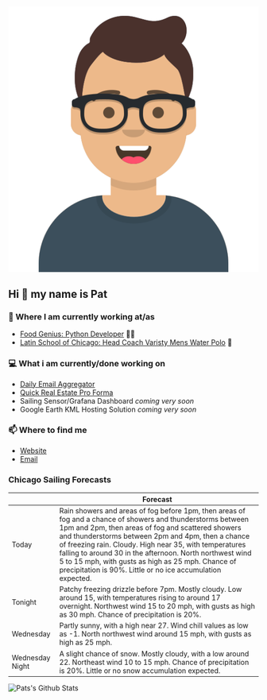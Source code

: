 [![Social banner for p-j-falconer](https://raw.githubusercontent.com/P-J-FALCONER/P-J-FALCONER/master/assets/avataaars.svg)](https://patfalconer.com/)
## Hi :wave: my name is Pat

### 💼 Where I am currently working at/as
- [Food Genius: Python Developer](https://getfoodgenius.com/) 🍔🐍
- [Latin School of Chicago: Head Coach Varisty Mens Water Polo](https://www.latinschool.org/) 🤽


### 💻 What i am currently/done working on
 - [Daily Email Aggregator](https://github.com/P-J-FALCONER/dott_daily_mail)
 - [Quick Real Estate Pro Forma](https://github.com/P-J-FALCONER/henry)
 - Sailing Sensor/Grafana Dashboard *coming very soon*
 - Google Earth KML Hosting Solution *coming very soon*

### 📫 Where to find me
 - [Website](https://patfalconer.com/)
 - [Email](mailto:patrick.j.falconer@gmail.com)


### Chicago Sailing Forecasts
|   | Forecast  |
|---|---|
| Today | Rain showers and areas of fog before 1pm, then areas of fog and a chance of showers and thunderstorms between 1pm and 2pm, then areas of fog and scattered showers and thunderstorms between 2pm and 4pm, then a chance of freezing rain. Cloudy. High near 35, with temperatures falling to around 30 in the afternoon. North northwest wind 5 to 15 mph, with gusts as high as 25 mph. Chance of precipitation is 90%. Little or no ice accumulation expected. |
| Tonight | Patchy freezing drizzle before 7pm. Mostly cloudy. Low around 15, with temperatures rising to around 17 overnight. Northwest wind 15 to 20 mph, with gusts as high as 30 mph. Chance of precipitation is 20%. |
| Wednesday | Partly sunny, with a high near 27. Wind chill values as low as -1. North northwest wind around 15 mph, with gusts as high as 25 mph. |
| Wednesday Night | A slight chance of snow. Mostly cloudy, with a low around 22. Northeast wind 10 to 15 mph. Chance of precipitation is 20%. Little or no snow accumulation expected. |

![Pats's Github Stats](https://github-readme-stats.vercel.app/api?username=p-j-falconer&show_icons=true&theme=radical)
